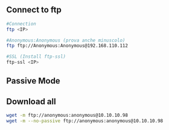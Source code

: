 ## Connect to ftp

```bash
#Connection
ftp <IP>

#Anonymous:Anonymous (prova anche minuscolo)
ftp ftp://Anonymous:Anonymous@192.168.110.112 

#SSL (Install ftp-ssl)
ftp-ssl <IP>

```

## Passive Mode


## Download all
```bash
wget -m ftp://anonymous:anonymous@10.10.10.98
wget -m --no-passive ftp://anonymous:anonymous@10.10.10.98
```